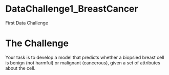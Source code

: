 # DataChallenge1_BreastCancer
First Data Challenge
# The Challenge
Your task is to develop a model that predicts whether a biopsied breast cell is benign (not harmful) 
or malignant (cancerous), given a set of attributes about the cell.
